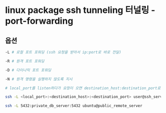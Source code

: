 # linux package ssh tunneling 터널링 - port-forwarding

## 옵션

```sh
-L # 로컬 포트 포워딩 (ssh 요청을 받아서 ip:port로 바로 전달)

-R # 원격 포트 포워딩

-D # 다이나믹 포트 포워딩

-N # 원격 명령을 실행하지 않도록 지시

# local_port를 listen하다가 요청이 오면 destination_host:destination_port로 전달

ssh -L <local_port>:<destination_host>:<destination_port> user@ssh_server

ssh -L 5432:private_db_server:5432 ubuntu@public_remote_server
```
